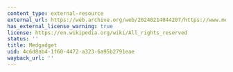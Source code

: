 ```yaml
---
content_type: external-resource
external_url: https://web.archive.org/web/20240214044207/https://www.medgadget.com/
has_external_license_warning: true
license: https://en.wikipedia.org/wiki/All_rights_reserved
status: ''
title: Medgadget
uid: 4c6d8ab4-1f60-4472-a323-6a95b2791eae
wayback_url: ''
---
```

